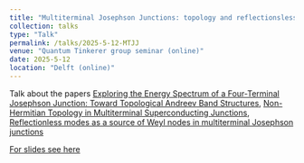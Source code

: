 ```yaml
---
title: "Multiterminal Josephson Junctions: topology and reflectionsless modes"
collection: talks
type: "Talk"
permalink: /talks/2025-5-12-MTJJ
venue: "Quantum Tinkerer group seminar (online)"
date: 2025-5-12
location: "Delft (online)"
---
```


Talk about the papers [Exploring the Energy Spectrum of a Four-Terminal Josephson Junction: Toward Topological Andreev Band Structures](https://journals.aps.org/prx/abstract/10.1103/qd3y-f912),
[Non-Hermitian Topology in Multiterminal Superconducting Junctions](https://journals.aps.org/prl/abstract/10.1103/PhysRevLett.134.156601),
[Reflectionless modes as a source of Weyl nodes in multiterminal Josephson junctions](https://arxiv.org/abs/2503.10874)

[For slides see here](/files/Delft_MTJJ.pdf)
